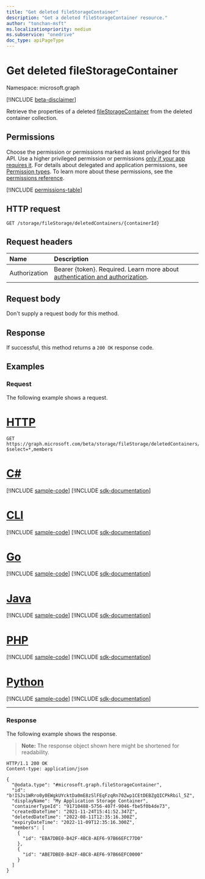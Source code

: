 ```yaml
---
title: "Get deleted fileStorageContainer"
description: "Get a deleted fileStorageContainer resource."
author: "tonchan-msft"
ms.localizationpriority: medium
ms.subservice: "onedrive"
doc_type: apiPageType
---
```


# Get deleted fileStorageContainer

Namespace: microsoft.graph

[!INCLUDE [beta-disclaimer](../../includes/beta-disclaimer.md)]

Retrieve the properties of a deleted [fileStorageContainer](../resources/filestoragecontainer.md) from the deleted container collection.  

## Permissions

Choose the permission or permissions marked as least privileged for this API. Use a higher privileged permission or permissions [only if your app requires it](/graph/permissions-overview#best-practices-for-using-microsoft-graph-permissions). For details about delegated and application permissions, see [Permission types](/graph/permissions-overview#permission-types). To learn more about these permissions, see the [permissions reference](/graph/permissions-reference).

<!-- {
  "blockType": "permissions",
  "name": "filestorage-get-deletedcontainers-permissions"
}
-->
[!INCLUDE [permissions-table](../includes/permissions/filestorage-get-deletedcontainers-permissions.md)]

## HTTP request

<!-- {
  "blockType": "ignored"
}
-->
``` http
GET /storage/fileStorage/deletedContainers/{containerId}
```

## Request headers

|Name|Description|
|:---|:---|
|Authorization|Bearer {token}. Required. Learn more about [authentication and authorization](/graph/auth/auth-concepts).|

## Request body

Don't supply a request body for this method.

## Response

If successful, this method returns a `200 OK` response code.

## Examples

### Request

The following example shows a request.
# [HTTP](#tab/http)
<!-- {
  "blockType": "request",
  "name": "get_deleted_filestoragecontainer"
}
-->
``` http
GET https://graph.microsoft.com/beta/storage/fileStorage/deletedContainers/b!ISJs1WRro0y0EWgkUYcktDa0mE8zSlFEqFzqRn70Zwp1CEtDEBZgQICPkRbil_5Z?$select=*,members
```

# [C#](#tab/csharp)
[!INCLUDE [sample-code](../includes/snippets/csharp/get-deleted-filestoragecontainer-csharp-snippets.md)]
[!INCLUDE [sdk-documentation](../includes/snippets/snippets-sdk-documentation-link.md)]

# [CLI](#tab/cli)
[!INCLUDE [sample-code](../includes/snippets/cli/get-deleted-filestoragecontainer-cli-snippets.md)]
[!INCLUDE [sdk-documentation](../includes/snippets/snippets-sdk-documentation-link.md)]

# [Go](#tab/go)
[!INCLUDE [sample-code](../includes/snippets/go/get-deleted-filestoragecontainer-go-snippets.md)]
[!INCLUDE [sdk-documentation](../includes/snippets/snippets-sdk-documentation-link.md)]

# [Java](#tab/java)
[!INCLUDE [sample-code](../includes/snippets/java/get-deleted-filestoragecontainer-java-snippets.md)]
[!INCLUDE [sdk-documentation](../includes/snippets/snippets-sdk-documentation-link.md)]

# [PHP](#tab/php)
[!INCLUDE [sample-code](../includes/snippets/php/get-deleted-filestoragecontainer-php-snippets.md)]
[!INCLUDE [sdk-documentation](../includes/snippets/snippets-sdk-documentation-link.md)]

# [Python](#tab/python)
[!INCLUDE [sample-code](../includes/snippets/python/get-deleted-filestoragecontainer-python-snippets.md)]
[!INCLUDE [sdk-documentation](../includes/snippets/snippets-sdk-documentation-link.md)]

---


### Response

The following example shows the response.

>**Note:** The response object shown here might be shortened for readability.
<!-- {
  "blockType": "response",
  "truncated": true,
  "@odata.type": "microsoft.graph.fileStorageContainer"
}
-->
``` http
HTTP/1.1 200 OK
Content-type: application/json

{
  "@odata.type": "#microsoft.graph.fileStorageContainer",
  "id": "b!ISJs1WRro0y0EWgkUYcktDa0mE8zSlFEqFzqRn70Zwp1CEtDEBZgQICPkRbil_5Z",
  "displayName": "My Application Storage Container",
  "containerTypeId": "91710488-5756-407f-9046-fbe5f0b4de73",
  "createdDateTime": "2021-11-24T15:41:52.347Z",
  "deletedDateTime": "2022-08-11T12:35:16.300Z",
  "expiryDateTime": "2022-11-09T12:35:16.300Z",
  "members": [
    {
      "id": "EBA7DBE0-B42F-4BC8-AEF6-97B66EFC77D0"
    },
    {
      "id": "ABE7DBE0-B42F-4BC8-AEF6-97B66EFC0000"
    }
  ]
}
```

